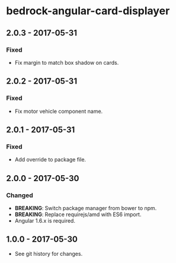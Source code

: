 # bedrock-angular-card-displayer

## 2.0.3 - 2017-05-31

### Fixed
- Fix margin to match box shadow on cards.

## 2.0.2 - 2017-05-31

### Fixed
- Fix motor vehicle component name.

## 2.0.1 - 2017-05-31

### Fixed
- Add override to package file.

## 2.0.0 - 2017-05-30

### Changed
- **BREAKING**: Switch package manager from bower to npm.
- **BREAKING**: Replace requirejs/amd with ES6 import.
- Angular 1.6.x is required.

## 1.0.0 - 2017-05-30

- See git history for changes.
